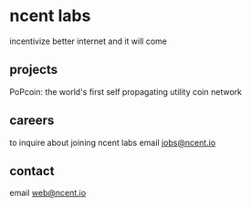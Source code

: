 # ncent labs
incentivize better internet and it will come

## projects
PoPcoin: the world's first self propagating utility coin network

## careers
to inquire about joining ncent labs email jobs@ncent.io

## contact
email web@ncent.io

